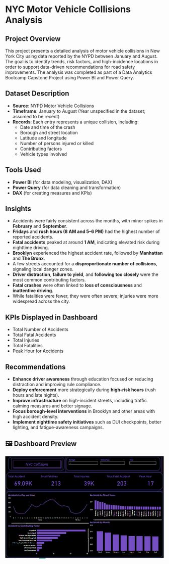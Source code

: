 # NYC Motor Vehicle Collisions Analysis 

## Project Overview

This project presents a detailed analysis of motor vehicle collisions in New York City using data reported by the NYPD between January and August. The goal is to identify trends, risk factors, and high-incidence locations in order to support data-driven recommendations for road safety improvements. The analysis was completed as part of a Data Analytics Bootcamp Capstone Project using Power BI and Power Query.


## Dataset Description

- **Source**: NYPD Motor Vehicle Collisions
- **Timeframe**: January to August (Year unspecified in the dataset; assumed to be recent)
- **Records**: Each entry represents a unique collision, including:
  - Date and time of the crash
  - Borough and street location
  - Latitude and longitude
  - Number of persons injured or killed
  - Contributing factors
  - Vehicle types involved



## Tools Used

- **Power BI** (for data modeling, visualization, DAX)
- **Power Query** (for data cleaning and transformation)
- **DAX** (for creating measures and KPIs)


## Insights

- Accidents were fairly consistent across the months, with minor spikes in **February** and **September**.
- **Fridays** and **rush hours (8 AM and 5–6 PM)** had the highest number of reported accidents.
- **Fatal accidents** peaked at around **1 AM**, indicating elevated risk during nighttime driving.
- **Brooklyn** experienced the highest accident rate, followed by **Manhattan** and **The Bronx**.
- A few streets accounted for a **disproportionate number of collisions**, signaling local danger zones.
- **Driver distraction**, **failure to yield**, and **following too closely** were the most common contributing factors.
- **Fatal crashes** were often linked to **loss of consciousness** and **inattentive driving**.
- While fatalities were fewer, they were often severe; injuries were more widespread across the city.



## KPIs Displayed in Dashboard

- Total Number of Accidents
- Total Fatal Accidents
- Total Injuries
- Total Fatalities
- Peak Hour for Accidents 


##  Recommendations

- **Enhance driver awareness** through education focused on reducing distraction and improving rule compliance.
- **Deploy enforcement** more strategically during **high-risk hours** (rush hours and late nights).
- **Improve infrastructure** on high-incident streets, including traffic calming measures and better signage.
- **Focus borough-level interventions** in Brooklyn and other areas with high accident density.
- **Implement nighttime safety initiatives** such as DUI checkpoints, better lighting, and fatigue-awareness campaigns.




## 🖼️ Dashboard Preview

![Dashboard Screenshot](https://github.com/Olajuwonhikmat/NYC-Collisions-/blob/main/NYC%20Collision%20dashboard%20.PNG)
